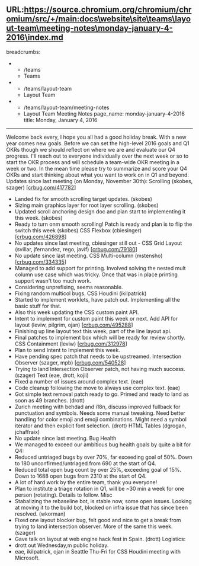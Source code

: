 URL:https://source.chromium.org/chromium/chromium/src/+/main:docs\website\site\teams\layout-team\meeting-notes\monday-january-4-2016\index.md
---
breadcrumbs:
- - /teams
  - Teams
- - /teams/layout-team
  - Layout Team
- - /teams/layout-team/meeting-notes
  - Layout Team Meeting Notes
page_name: monday-january-4-2016
title: Monday, January 4, 2016
---

Welcome back every, I hope you all had a good holiday break.
With a new year comes new goals. Before we can set the high-level 2016
goals and Q1 OKRs though we should reflect on where we are and evaluate
our Q4 progress.
I'll reach out to everyone individually over the next week or so to
start the OKR process and will schedule a team-wide OKR meeting in a
week or two. In the mean time please try to summarize and score your Q4
OKRs and start thinking about what you want to work on in Q1 and beyond.
Updates since last meeting (on Monday, November 30th):
Scrolling (skobes, szager) \[[crbug.com/417782](https://crbug.com/417782)\]
- Landed fix for smooth scrolling target updates. (skobes)
- Sizing main graphics layer for root layer scrolling. (skobes)
- Updated scroll anchoring design doc and plan start to implementing
it this week. (skobes)
- Ready to turn onm smooth scrolling! Patch is ready and plan is to flip
the switch this week (skobes)
CSS Flexbox (cbiesinger) \[[crbug.com/426898](https://crbug.com/426898)\]
- No updates since last meeting, cbiesinger still out -
CSS Grid Layout (svillar, jfernandez, rego, javif)
\[[crbug.com/79180](https://crbug.com/79180)\]
- No update since last meeting.
CSS Multi-column (mstensho) \[[crbug.com/334335](https://crbug.com/334335)\]
- Managed to add support for printing. Involved solving the nested mult
column use case which was tricky. Once that was in place printing
support wasn't too much work.
- Considering unprefixing, seems reasonable.
- Fixing random multicol bugs.
CSS Houdini (ikilpatrick)
- Started to implement worklets, have patch out. Implementing all the
basic stuff for that.
- Also this week updating the CSS custom paint API.
- Intent to implement for custom paint this week or next.
Add API for layout (leviw, pilgrim, ojan)
\[[crbug.com/495288](https://crbug.com/495288)\]
- Finishing up line layout text this week, part of the line layout api.
- Final patches to implement box which will be ready for review shortly.
CSS Containment (leviw) \[[crbug.com/312978](https://crbug.com/312978)\]
- Plan to send Intent to Implement this week.
- Have pending spec patch that needs to be upstreamed.
Intersection Observer (szager, mpb)
\[[crbug.com/540528](https://crbug.com/540528)\]
- Trying to land Intersection Observer patch, not having much success.
(szager)
Text (eae, drott, kojii)
- Fixed a number of issues around complex text. (eae)
- Code cleanup following the move to always use complex text. (eae)
- Got simple text removal patch ready to go. Primed and ready to land as
soon as 49 branches. (drott)
- Zurich meeting with behdad and i18n, discuss improved fullback for
punctuation and symbols. Needs some manual tweaking. Need better
handling for color emoji and emoji combinations. Might need a symbol
iterator and then explicit font selection. (drott)
HTML Tables (dgrogan, jchaffraix)
- No update since last meeting.
Bug Health
- We managed to exceed our ambitious bug health goals by quite a bit
for Q4:
- Reduced untriaged bugs by over 70%, far exceeding goal of 50%.
Down to 180 unconfirmed/untriaged from 690 at the start of Q4.
- Reduced total open bug count by over 25%, exceeding goal of 15%.
Down to 1688 open bugs from 2310 at the start of Q4.
- A lot of hard work by the entire team, thank you everyone!
- Plan to institute a triage rotation in Q1, will be ~30 min a week for
one person (rotating). Details to follow.
Misc
- Stabalizing the rebaseline bot, is stable now, some open issues.
Looking at moving it to the build bot, blocked on infra issue that has
since been resolved. (wkorman)
- Fixed one layout blocker bug, felt good and nice to get a break from
trying to land intersection observer. More of the same this week.
(szager)
- Gave talk on layout at web engine hack fest in Spain. (drott)
Logistics:
- drott out Wednesday,m public holiday.
- eae, ikilpatrick, ojan in Seattle Thu-Fri for CSS Houdini meeting
with Microsoft.
